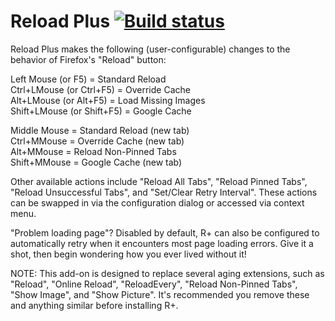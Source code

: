 # Reload Plus [![Build status](https://ci.appveyor.com/api/projects/status/9c9v0cxv78dhk8n3/branch/master?svg=true)](https://ci.appveyor.com/project/blackwind/reload-plus/branch/master)

Reload Plus makes the following (user-configurable) changes to the behavior of Firefox's "Reload" button:

Left Mouse (or F5) = Standard Reload  
Ctrl+LMouse (or Ctrl+F5) = Override Cache  
Alt+LMouse (or Alt+F5) = Load Missing Images  
Shift+LMouse (or Shift+F5) = Google Cache  

Middle Mouse = Standard Reload (new tab)  
Ctrl+MMouse = Override Cache (new tab)  
Alt+MMouse = Reload Non-Pinned Tabs  
Shift+MMouse = Google Cache (new tab)  

Other available actions include "Reload All Tabs", "Reload Pinned Tabs", "Reload Unsuccessful Tabs", and "Set/Clear Retry Interval". These actions can be swapped in via the configuration dialog or accessed via context menu.

"Problem loading page"? Disabled by default, R+ can also be configured to automatically retry when it encounters most page loading errors. Give it a shot, then begin wondering how you ever lived without it!

NOTE: This add-on is designed to replace several aging extensions, such as "Reload", "Online Reload", "ReloadEvery", "Reload Non-Pinned Tabs", "Show Image", and "Show Picture". It's recommended you remove these and anything similar before installing R+.
